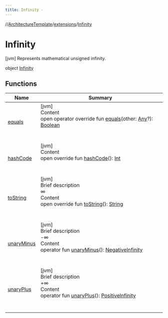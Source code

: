 ```yaml
---
title: Infinity -
---
```

//[ArchitectureTemplate](../../index.md)/[extensions](../index.md)/[Infinity](index.md)



# Infinity  
 [jvm] Represents mathematical unsigned infinity.  
  
object [Infinity](index.md)   


## Functions  
  
|  Name|  Summary| 
|---|---|
| [equals](https://kotlinlang.org/api/latest/jvm/stdlib/kotlin/-any/equals.html)| [jvm]  <br>Content  <br>open operator override fun [equals](https://kotlinlang.org/api/latest/jvm/stdlib/kotlin/-any/equals.html)(other: [Any](https://kotlinlang.org/api/latest/jvm/stdlib/kotlin/-any/index.html)?): [Boolean](https://kotlinlang.org/api/latest/jvm/stdlib/kotlin/-boolean/index.html)  <br><br><br>
| [hashCode](https://kotlinlang.org/api/latest/jvm/stdlib/kotlin/-any/hash-code.html)| [jvm]  <br>Content  <br>open override fun [hashCode](https://kotlinlang.org/api/latest/jvm/stdlib/kotlin/-any/hash-code.html)(): [Int](https://kotlinlang.org/api/latest/jvm/stdlib/kotlin/-int/index.html)  <br><br><br>
| [toString](to-string.md)| [jvm]  <br>Brief description  <br>∞  <br>Content  <br>open override fun [toString](to-string.md)(): [String](https://kotlinlang.org/api/latest/jvm/stdlib/kotlin/-string/index.html)  <br><br><br>
| [unaryMinus](unary-minus.md)| [jvm]  <br>Brief description  <br>-∞  <br>Content  <br>operator fun [unaryMinus](unary-minus.md)(): [NegativeInfinity](../-negative-infinity/index.md)  <br><br><br>
| [unaryPlus](unary-plus.md)| [jvm]  <br>Brief description  <br>+∞  <br>Content  <br>operator fun [unaryPlus](unary-plus.md)(): [PositiveInfinity](../-positive-infinity/index.md)  <br><br><br>

